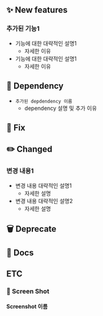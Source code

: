 <!-- 필요한 항목만 작성 -->
## ✨ New features
### 추가된 기능1
- 기능에 대한 대략적인 설명1
  - 자세한 이유
- 기능에 대한 대략적인 설명1
    - 자세한 이유
## 🧱 Dependency
- `추가된 depdendency 이름`
    - dependency 설명 및 추가 이유
## 🐛 Fix
###
## ✏️ Changed
### 변경 내용1
- 변경 내용 대략적인 설명1
  - 자세한 설명
- 변경 내용 대략적인 설명2
    - 자세한 설명
## 🗑️ Deprecate
## 📝 Docs
## ETC
### 📸  Screen Shot
#### Screenshot 이름
[](스크린샷)